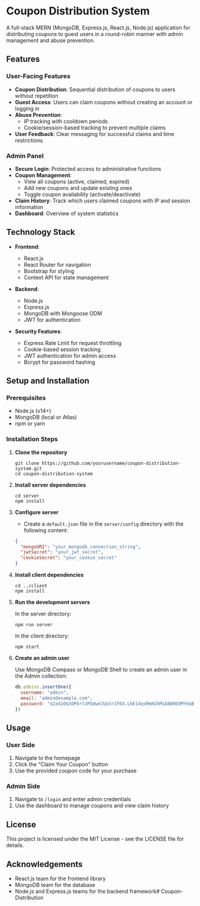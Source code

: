 # Coupon Distribution System

A full-stack MERN (MongoDB, Express.js, React.js, Node.js) application for distributing coupons to guest users in a round-robin manner with admin management and abuse prevention.

## Features

### User-Facing Features
- **Coupon Distribution**: Sequential distribution of coupons to users without repetition
- **Guest Access**: Users can claim coupons without creating an account or logging in
- **Abuse Prevention**:
  - IP tracking with cooldown periods
  - Cookie/session-based tracking to prevent multiple claims
- **User Feedback**: Clear messaging for successful claims and time restrictions

### Admin Panel
- **Secure Login**: Protected access to administrative functions
- **Coupon Management**:
  - View all coupons (active, claimed, expired)
  - Add new coupons and update existing ones
  - Toggle coupon availability (activate/deactivate)
- **Claim History**: Track which users claimed coupons with IP and session information
- **Dashboard**: Overview of system statistics

## Technology Stack

- **Frontend**:
  - React.js
  - React Router for navigation
  - Bootstrap for styling
  - Context API for state management

- **Backend**:
  - Node.js
  - Express.js
  - MongoDB with Mongoose ODM
  - JWT for authentication

- **Security Features**:
  - Express Rate Limit for request throttling
  - Cookie-based session tracking
  - JWT authentication for admin access
  - Bcrypt for password hashing

## Setup and Installation

### Prerequisites
- Node.js (v14+)
- MongoDB (local or Atlas)
- npm or yarn

### Installation Steps

1. **Clone the repository**
   ```
   git clone https://github.com/yourusername/coupon-distribution-system.git
   cd coupon-distribution-system
   ```

2. **Install server dependencies**
   ```
   cd server
   npm install
   ```

3. **Configure server**
   - Create a `default.json` file in the `server/config` directory with the following content:
   ```json
   {
     "mongoURI": "your_mongodb_connection_string",
     "jwtSecret": "your_jwt_secret",
     "cookieSecret": "your_cookie_secret"
   }
   ```

4. **Install client dependencies**
   ```
   cd ../client
   npm install
   ```

5. **Run the development servers**
   
   In the server directory:
   ```
   npm run server
   ```
   
   In the client directory:
   ```
   npm start
   ```

6. **Create an admin user**
   
   Use MongoDB Compass or MongoDB Shell to create an admin user in the Admin collection:
   ```javascript
   db.admins.insertOne({
     username: "admin",
     email: "admin@example.com",
     password: "$2a$10$XOPbrlUPQdwdJUpSrIF6X.LbE14qsMmKGhM1A8W9E0MYHaBBRSbil" // password: "password123"
   })
   ```

## Usage

### User Side
1. Navigate to the homepage
2. Click the "Claim Your Coupon" button
3. Use the provided coupon code for your purchase

### Admin Side
1. Navigate to `/login` and enter admin credentials
2. Use the dashboard to manage coupons and view claim history

## License

This project is licensed under the MIT License - see the LICENSE file for details.

## Acknowledgements
- React.js team for the frontend library
- MongoDB team for the database
- Node.js and Express.js teams for the backend framework# Coupon-Distribution
